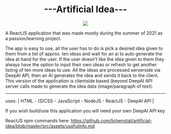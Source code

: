 
<div  align="center"><h1> ---Artificial Idea--- </h1></div>

<div  align="center">
<img  src="https://github.com/lichenstat/artificial-idea/blob/clientside-based/src/assets/logo512.png?raw=true"/>
</div>

A ReactJS application that was made mostly during the summer of 2021 as a
passion/learning project.

The app is easy to use, all the user has to do is pick a desired idea given
to them from a list of approx. ten ideas and wait for an ai to auto generate
the idea at hand for the user. If the user doesn't like the idea given to them
they always have the option to input their own ideas or refresh to get another
listing of ten more ideas to use. All the ideas are processed serverside via
DeepAI API, then an AI generates the idea and sends it back to the client.
This version of the application is clientside based (beyond DeepAI API
server calls made to generate the idea data (image/paragraph of text).

---

  uses: | HTML - (S)CSS - JavaScript - NodeJS - ReactJS - DeepAI API |

If you wish build/use this application you will need your own DeepAI API key

ReactJS npm commands here: https://github.com/lichenstat/artificial-idea/blob/master/src/assets/usefulinfo.md

  
